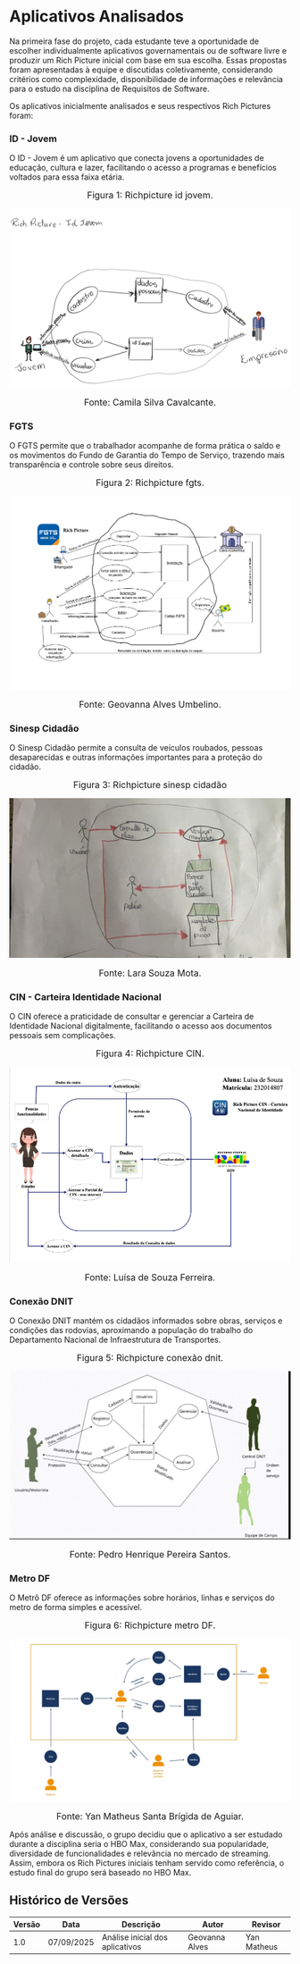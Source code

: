 # Aplicativos Analisados

Na primeira fase do projeto, cada estudante teve a oportunidade de escolher individualmente aplicativos governamentais ou de software livre e produzir um Rich Picture inicial com base em sua escolha. Essas propostas foram apresentadas à equipe e discutidas coletivamente, considerando critérios como complexidade, disponibilidade de informações e relevância para o estudo na disciplina de Requisitos de Software.

Os aplicativos inicialmente analisados e seus respectivos Rich Pictures foram:

### ID - Jovem

O ID - Jovem é um aplicativo que conecta jovens a oportunidades de educação, cultura e lazer, facilitando o acesso a programas e benefícios voltados para essa faixa etária.

<font size="3"><p style="text-align: center">Figura 1: Richpicture id jovem.</p></font>

![Richpicturev1](../img/Richpicture_camila.jpeg)

<font size="3"><p style="text-align: center">Fonte: Camila Silva Cavalcante.</p></font>

### FGTS

O FGTS permite que o trabalhador acompanhe de forma prática o saldo e os movimentos do Fundo de Garantia do Tempo de Serviço, trazendo mais transparência e controle sobre seus direitos.

<font size="3"><p style="text-align: center">Figura 2: Richpicture fgts.</p></font>

![Richpicturev1](../img/richpicture.Geovanna.png)

<font size="3"><p style="text-align: center">Fonte: Geovanna Alves Umbelino.</p></font>

### Sinesp Cidadão

O Sinesp Cidadão permite a consulta de veículos roubados, pessoas desaparecidas e outras informações importantes para a proteção do cidadão.

<font size="3"><p style="text-align: center">Figura 3: Richpicture sinesp cidadão</p></font>

![Richpicturev1](../img/richpicture_lara.jpeg)

<font size="3"><p style="text-align: center">Fonte: Lara Souza Mota.</p></font>

### CIN - Carteira Identidade Nacional

O CIN oferece a praticidade de consultar e gerenciar a Carteira de Identidade Nacional digitalmente, facilitando o acesso aos documentos pessoais sem complicações.

<font size="3"><p style="text-align: center">Figura 4: Richpicture CIN.</p></font>

![Richpicturev1](../img/richpicture_luisa.jpeg)

<font size="3"><p style="text-align: center">Fonte: Luísa de Souza Ferreira.</p></font>

### Conexão DNIT

O Conexão DNIT mantém os cidadãos informados sobre obras, serviços e condições das rodovias, aproximando a população do trabalho do Departamento Nacional de Infraestrutura de Transportes.

<font size="3"><p style="text-align: center">Figura 5: Richpicture conexão dnit.</p></font>

![Richpicturev1](../img/richpicture_pedro.jpeg)

<font size="3"><p style="text-align: center">Fonte: Pedro Henrique Pereira Santos.
</p></font>

### Metro DF

O Metrô DF oferece as informações sobre horários, linhas e serviços do metro de forma simples e acessível.

<font size="3"><p style="text-align: center">Figura 6: Richpicture metro DF.</p></font>

![Richpicturev1](../img/richpicture_yan.jpeg)

<font size="3"><p style="text-align: center">Fonte: Yan Matheus Santa Brígida de Aguiar.</p></font>

Após análise e discussão, o grupo decidiu que o aplicativo a ser estudado durante a disciplina seria o HBO Max, considerando sua popularidade, diversidade de funcionalidades e relevância no mercado de streaming. Assim, embora os Rich Pictures iniciais tenham servido como referência, o estudo final do grupo será baseado no HBO Max.

## Histórico de Versões

| Versão   | Data       | Descrição                                | Autor                    | Revisor |
|----------|------------|------------------------------------------|--------------------------|---------|
| 1.0      | 07/09/2025 | Análise inicial dos aplicativos     | Geovanna Alves           | Yan Matheus   |
